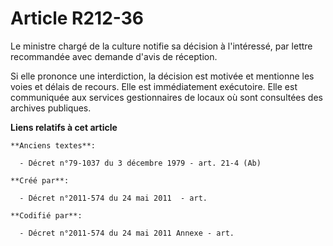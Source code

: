 # Article R212-36

Le ministre chargé de la culture notifie sa décision à l'intéressé, par lettre recommandée avec demande d'avis de réception.

Si elle prononce une interdiction, la décision est motivée et mentionne les voies et délais de recours. Elle est
immédiatement exécutoire. Elle est communiquée aux services gestionnaires de locaux où sont consultées des archives
publiques.

**Liens relatifs à cet article**

	**Anciens textes**:

	  - Décret n°79-1037 du 3 décembre 1979 - art. 21-4 (Ab)

	**Créé par**:

	  - Décret n°2011-574 du 24 mai 2011  - art.

	**Codifié par**:

	  - Décret n°2011-574 du 24 mai 2011 Annexe - art.
